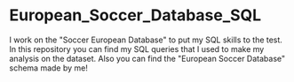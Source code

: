 # European_Soccer_Database_SQL

I work on the "Soccer European Database" to put my SQL skills to the test. 
In this repository you can find my SQL queries that I used to make my analysis on the dataset.
Also you can find the "European Soccer Database" schema made by me!
